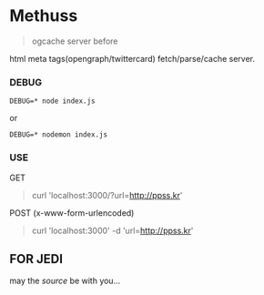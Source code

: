Methuss
=======

> ogcache server before

html meta tags(opengraph/twittercard) fetch/parse/cache server.

### DEBUG

```
DEBUG=* node index.js
```

or

```
DEBUG=* nodemon index.js
```

### USE

GET

> curl 'localhost:3000/?url=http://ppss.kr'

POST (x-www-form-urlencoded)

> curl 'localhost:3000' -d 'url=http://ppss.kr'

FOR JEDI
--------

may the *source* be with you...
